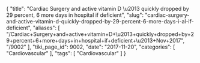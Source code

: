 {
    "title": "Cardiac Surgery and active vitamin D \u2013 quickly dropped by 29 percent, 6 more days in hospital if deficient",
    "slug": "cardiac-surgery-and-active-vitamin-d-quickly-dropped-by-29-percent-6-more-days-i-al-if-deficient",
    "aliases": [
        "/Cardiac+Surgery+and+active+vitamin+D+\u2013+quickly+dropped+by+29+percent+6+more+days+in+hospital+if+deficient+\u2013+Nov+2017",
        "/9002"
    ],
    "tiki_page_id": 9002,
    "date": "2017-11-20",
    "categories": [
        "Cardiovascular"
    ],
    "tags": [
        "Cardiovascular"
    ]
}